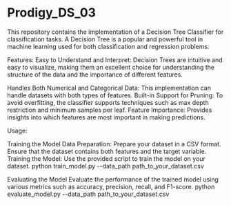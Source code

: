 # Prodigy_DS_03
This repository contains the implementation of a Decision Tree Classifier for classification tasks. 
A Decision Tree is a popular and powerful tool in machine learning used for both classification and regression problems. 

Features:
Easy to Understand and Interpret: Decision Trees are intuitive and easy to visualize,
making them an excellent choice for understanding the structure of the data and the importance of different features.

Handles Both Numerical and Categorical Data: This implementation can handle datasets with both types of features.
Built-in Support for Pruning: To avoid overfitting, the classifier supports techniques such as max depth restriction and minimum samples per leaf.
Feature Importance: Provides insights into which features are most important in making predictions.


Usage:

Training the Model
Data Preparation: Prepare your dataset in a CSV format. Ensure that the dataset contains both features and the target variable.
Training the Model: Use the provided script to train the model on your dataset.
python train_model.py --data_path path_to_your_dataset.csv

Evaluating the Model
Evaluate the performance of the trained model using various metrics such as accuracy, precision, recall, and F1-score.
python evaluate_model.py --data_path path_to_your_dataset.csv
